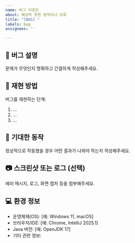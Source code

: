 ```yaml
---
name: 버그 리포트
about: 예상치 못한 동작이나 오류
title: "[BUG] "
labels: bug
assignees: ''

---
```


## 🐛 버그 설명
문제가 무엇인지 명확하고 간결하게 작성해주세요.

## 🔁 재현 방법
버그를 재현하는 단계:
1. ...
2. ...
3. ...

## 🤔 기대한 동작
정상적으로 작동했을 경우 어떤 결과가 나와야 하는지 작성해주세요.

## 📷 스크린샷 또는 로그 (선택)
에러 메시지, 로그, 화면 캡처 등을 첨부해주세요.

## 💻 환경 정보
- 운영체제(OS): [예: Windows 11, macOS]
- 브라우저/IDE: [예: Chrome, IntelliJ 2025.1]
- Java 버전: [예: OpenJDK 17]
- 기타 관련 정보:
